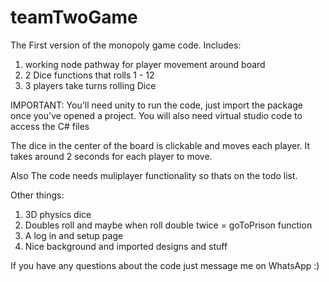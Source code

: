 # teamTwoGame

The First version of the monopoly game code. Includes:

1. working node pathway for player movement around board
2. 2 Dice functions that rolls 1 - 12 
3. 3 players take turns rolling Dice

IMPORTANT: You'll need unity to run the code, just import the package once you've opened a project. You will also need virtual studio code to access the C# files

The dice in the center of the board is clickable and moves each player. It takes around 2 seconds for each player to move.

Also The code needs muliplayer functionality so thats on the todo list.

Other things:

1. 3D physics dice
2. Doubles roll and maybe when roll double twice = goToPrison function
3. A log in and setup page
4. Nice background and imported designs and stuff

If you have any questions about the code just message me on WhatsApp :)

